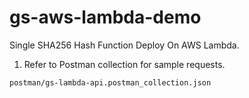 # gs-aws-lambda-demo
Single SHA256 Hash Function Deploy On AWS Lambda.

1. Refer to Postman collection for sample requests.
```
postman/gs-lambda-api.postman_collection.json
```
